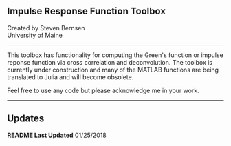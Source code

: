## Impulse Response Function Toolbox

Created by Steven Bernsen  
University of Maine  

---
This toolbox has functionality for computing the Green's function or impulse reponse function via cross correlation and deconvolution. The toolbox is currently under construction and many of the MATLAB functions are being translated to Julia and will become obsolete.


Feel free to use any code but please acknowledge me in your work.


---  
## Updates 
__README Last Updated__ 01/25/2018
